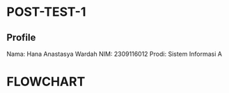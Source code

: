 # POST-TEST-1
## Profile
Nama: Hana Anastasya Wardah NIM: 2309116012 Prodi: Sistem Informasi A 
# FLOWCHART 
